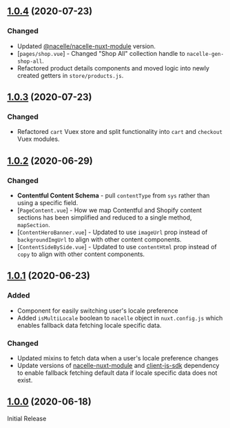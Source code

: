 ## [1.0.4](https://github.com/getnacelle/nacelle-nuxt-starter/compare/v1.0.1...v1.0.4) (2020-07-23)

### Changed

- Updated [@nacelle/nacelle-nuxt-module](https://www.npmjs.com/package/@nacelle/nacelle-nuxt-module) version.
- [`pages/shop.vue`] - Changed "Shop All" collection handle to `nacelle-gen-shop-all`.
- Refactored product details components and moved logic into newly created getters in `store/products.js`.

## [1.0.3](https://github.com/getnacelle/nacelle-nuxt-starter/compare/v1.0.1...v1.0.3) (2020-07-23)

### Changed

- Refactored `cart` Vuex store and split functionality into `cart` and `checkout` Vuex modules.

## [1.0.2](https://github.com/getnacelle/nacelle-nuxt-starter/compare/v1.0.1...v1.0.2) (2020-06-29)

### Changed

- **Contentful Content Schema** - pull `contentType` from `sys` rather than using a specific field.
- [`PageContent.vue`] - How we map Contentful and Shopify content sections has been simplified and reduced to a single method, `mapSection`.
- [`ContentHeroBanner.vue`] - Updated to use `imageUrl` prop instead of `backgroundImgUrl` to align with other content components.
- [`ContentSideBySide.vue`] - Updated to use `contentHtml` prop instead of `copy` to align with other content components.

## [1.0.1](https://github.com/getnacelle/nacelle-nuxt-starter/compare/v1.0.0...v1.0.1) (2020-06-23)

### Added

- Component for easily switching user's locale preference
- Added `isMultiLocale` boolean to `nacelle` object in `nuxt.config.js` which enables fallback data fetching locale specific data.

### Changed

- Updated mixins to fetch data when a user's locale preference changes
- Update versions of [nacelle-nuxt-module](https://www.npmjs.com/package/@nacelle/nacelle-nuxt-module) and [client-js-sdk](https://www.npmjs.com/package/@nacelle/client-js-sdk) dependency to enable fallback fetching default data if locale specific data does not exist.

## [1.0.0](https://github.com/getnacelle/nacelle-nuxt-starter/compare/v1.0.0...v1.0.0) (2020-06-18)

Initial Release
